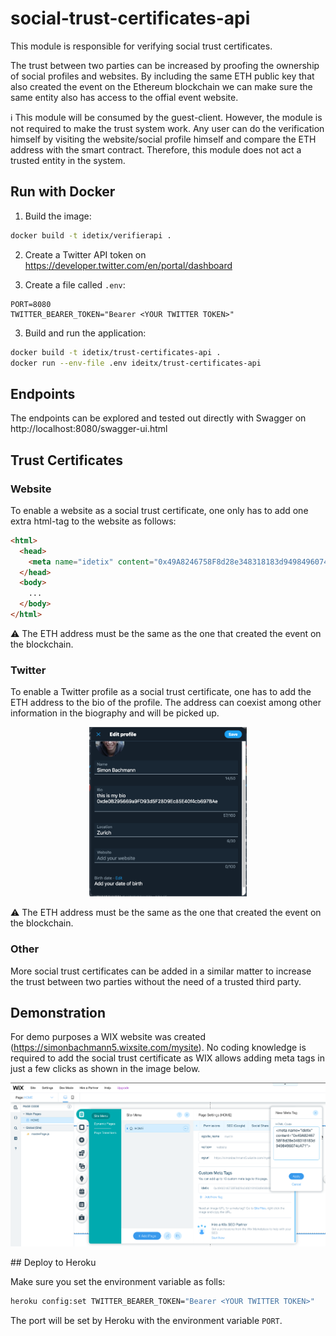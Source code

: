 # social-trust-certificates-api

This module is responsible for verifying social trust certificates.

The trust between two parties can be increased by proofing the ownership of social profiles and websites. By including the same ETH public key that also created the event on the Ethereum blockchain we can make sure the same entity also has access to the offial event website.

:information_source: This module will be consumed by the guest-client. However, the module is not required to make the trust system work. Any user can do the verification himself by visiting the website/social profile himself and compare the ETH address with the smart contract. Therefore, this module does not act a trusted entity in the system.

## Run with Docker

1. Build the image:

```bash
docker build -t idetix/verifierapi .
```

2. Create a Twitter API token on https://developer.twitter.com/en/portal/dashboard

3. Create a file called `.env`:

```
PORT=8080
TWITTER_BEARER_TOKEN="Bearer <YOUR TWITTER TOKEN>"
```

3. Build and run the application:

```bash
docker build -t idetix/trust-certificates-api .
docker run --env-file .env ideitx/trust-certificates-api
```

## Endpoints

The endpoints can be explored and tested out directly with Swagger on http://localhost:8080/swagger-ui.html

## Trust Certificates

### Website

To enable a website as a social trust certificate, one only has to add one extra html-tag to the website as follows:

```html
<html>
  <head>
    <meta name="idetix" content="0x49A8246758F8d28e348318183d9498496074cA71" />
  </head>
  <body>
    ...
  </body>
</html>
```

:warning: The ETH address must be the same as the one that created the event on the blockchain.

### Twitter

To enable a Twitter profile as a social trust certificate, one has to add the ETH address to the bio of the profile. The address can coexist among other information in the biography and will be picked up.

<p align="center">
  <img src="./doc/img/twitter-bio.png" width="50%"/>
</p>

:warning: The ETH address must be the same as the one that created the event on the blockchain.

### Other

More social trust certificates can be added in a similar matter to increase the trust between two parties without the need of a trusted third party.

## Demonstration

For demo purposes a WIX website was created (https://simonbachmann5.wixsite.com/mysite). No coding knowledge is required to add the social trust certificate as WIX allows adding meta tags in just a few clicks as shown in the image below.

<p align="center">
  <img src="./doc/img/wix.png"/>
</p>

## Deploy to Heroku

Make sure you set the environment variable as folls:

```bash
heroku config:set TWITTER_BEARER_TOKEN="Bearer <YOUR TWITTER TOKEN>"
```

The port will be set by Heroku with the environment variable `PORT`.
